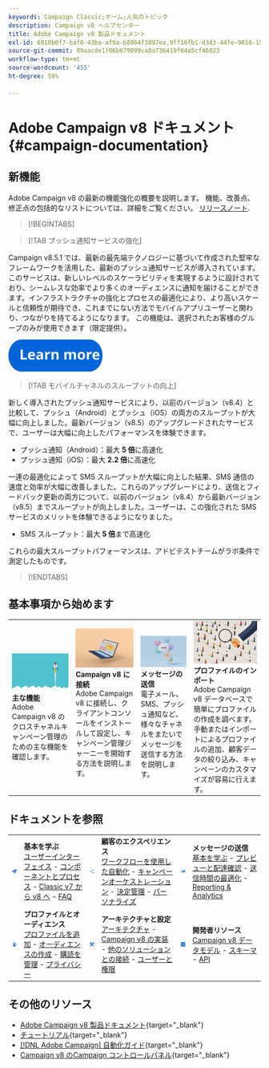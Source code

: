 ```yaml
---
keywords: Campaign Classic;ホーム;人気のトピック
description: Campaign v8 ヘルプセンター
title: Adobe Campaign v8 製品ドキュメント
exl-id: 6010b0f7-baf0-43ba-af9a-b8864f3897ea,9ff16fb1-d3d3-44fe-9016-15abffdbc74e
source-git-commit: 09aacde1f06b679899ca8a736419f64a5cf46823
workflow-type: tm+mt
source-wordcount: '455'
ht-degree: 58%

---
```


# Adobe Campaign v8 ドキュメント {#campaign-documentation}

<!--![](assets/banner-documentationv8.png) -->

## 新機能

Adobe Campaign v8 の最新の機能強化の概要を説明します。 機能、改善点、修正点の包括的なリストについては、詳細をご覧ください。 [リリースノート](start/release-notes.md).

>[!BEGINTABS]

>[!TAB プッシュ通知サービスの強化]

Campaign v8.5.1 では、最新の最先端テクノロジーに基づいて作成された堅牢なフレームワークを活用した、最新のプッシュ通知サービスが導入されています。このサービスは、新しいレベルのスケーラビリティを実現するように設計されており、シームレスな効率でより多くのオーディエンスに通知を届けることができます。インフラストラクチャの強化とプロセスの最適化により、より高いスケールと信頼性が期待でき、これまでにない方法でモバイルアプリユーザーと関わり、つながりを持てるようになります。 この機能は、選択されたお客様のグループのみが使用できます（限定提供）。

[![画像](assets/do-not-localize/learn-more-button.svg)](send/push-data-collection.md)

>[!TAB モバイルチャネルのスループットの向上]

新しく導入されたプッシュ通知サービスにより、以前のバージョン（v8.4）と比較して、プッシュ（Android）とプッシュ（iOS）の両方のスループットが大幅に向上しました。最新バージョン（v8.5）のアップグレードされたサービスで、ユーザーは大幅に向上したパフォーマンスを体験できます。

* プッシュ通知（Android）：最大 **5 倍**&#x200B;に高速化
* プッシュ通知（iOS）：最大 **2.2 倍**&#x200B;に高速化

一連の最適化によって SMS スループットが大幅に向上した結果、SMS 通信の速度と効率が大幅に改善しました。これらのアップグレードにより、送信とフィードバック更新の両方について、以前のバージョン（v8.4）から最新バージョン（v8.5）までスループットが向上しました。ユーザーは、この強化された SMS サービスのメリットを体験できるようになりました。

* SMS スループット：最大 <strong>5 倍</strong>まで高速化</li>

これらの最大スループットパフォーマンスは、アドビテストチームがラボ条件で測定したものです。

>[!ENDTABS]

## 基本事項から始めます

<table style="table-layout:fixed">
  <tr style="border: 0;">
    <td>
    <a href="start/whats-new.md"><img src="assets/do-not-localize/start-capabilities.png"></a></a>
    <div><strong>主な機能</strong><br/>Adobe Campaign v8 のクロスチャネルキャンペーン管理のための主な機能を確認します。</div>
    </td>
    <td>
    <a href="start/connect.md"><img src="assets/do-not-localize/start-connect.jpeg"></a>
    <div><strong>Campaign v8 に接続</strong><br/>Adobe Campaign v8 に接続し、クライアントコンソールをインストールして設定し、キャンペーン管理ジャーニーを開始する方法を説明します。</div><br/>
    </td>
    <td>
    <a href="start/create-message.md"><img src="assets/do-not-localize/start-send.jpeg"></a>
    <div><strong>メッセージの送信</strong><br/>電子メール、SMS、プッシュ通知など、様々なチャネルをまたいでメッセージを送信する方法を説明します。
    </div></td>
    <td>
    <a href="audiences/create-profiles.md"><img src="assets/do-not-localize/start-profiles.png"></a>
    <div><strong>プロファイルのインポート</strong><br/>Adobe Campaign v8 データベースで簡単にプロファイルの作成を調べます。 手動またはインポートによるプロファイルの追加、顧客データの絞り込み、キャンペーンのカスタマイズが容易に行えます。</div>
    </td>
  </tr>
</table>

## ドキュメントを参照

<table style="table-layout:auto">
  <tr style="border: 0;">
    <td>
      <img src="assets/do-not-localize/icon-start.svg" width="70px">
    <td>
      <strong>基本を学ぶ</strong><br/><a href="start/campaign-ui.md">ユーザーインターフェイス</a> - <a href="start/ac-components.md">コンポーネントとプロセス</a> - <a href="start/v7-to-v8.md">Classic v7 から v8 へ</a> - <a href="start/campaign-faq.md">FAQ</a>
    </td>
    <td>
      <img src="assets/do-not-localize/icon-experience.svg" width="70px">
    </td>
    <td>
      <strong>顧客のエクスペリエンス</strong><br/><a href="../automation/workflow/about-workflows.md" target="_blank">ワークフローを使用した自動化</a> - <a href="../automation/campaigns/set-up-campaigns.md" target="_blank">キャンペーンオーケストレーション</a> - <a href="interaction/interaction.md">決定管理</a> - <a href="send/personalize.md">パーソナライズ</a>
    </td>
    <td>
      <img src="assets/do-not-localize/icon-send.svg" width="70px">
    </td>
    <td>
      <strong>メッセージの送信</strong><br/><a href="start/create-message.md">基本を学ぶ</a> - <a href="send/preview-and-proof.md">プレビューと配達確認</a> - <a href="send/predictive.md">送信時間の最適化</a> - <a href="reporting/gs-reporting.md">Reporting &amp; Analytics</a>
    </td>
  </tr>
  <tr style="border: 0;">
    <td>
      <img src="assets/do-not-localize/icon_profile-audience.svg" width="70px">
    </td>
    <td>
      <strong>プロファイルとオーディエンス</strong><br/><a href="audiences/create-profiles.md">プロファイルを追加</a> - <a href="audiences/create-audiences.md">オーディエンスの作成</a> - <a href="start/subscriptions.md">購読を管理</a> - <a href="start/privacy.md">プライバシー</a>
    </td>
    <td>
      <img src="assets/do-not-localize/icon-configure.svg" width="70px">
    </td>
    <td>
      <strong>アーキテクチャと設定</strong><br/><a href="architecture/architecture.md">アーキテクチャ</a> - <a href="start/implement.md">Campaign v8 の実装</a> - <a href="connect/integration.md">他のソリューションとの接続</a> - <a href="start/gs-permissions.md">ユーザーと権限</a>
    </td>
    <td>
      <img src="assets/do-not-localize/icon-dev.svg" width="70px">
    </td>
    <td>
      <strong>開発者リソース</strong><br/><a href="dev/datamodel.md">Campaign v8 データモデル</a> - <a href="dev/schemas.md">スキーマ</a> - <a href="dev/api.md">API</a>
    </td>
  </tr>
</table>

## その他のリソース

* [Adobe Campaign v8 製品ドキュメント](https://helpx.adobe.com/jp/legal/product-descriptions/adobe-campaign-managed-cloud-services.html){target="_blank"}
* [チュートリアル](https://experienceleague.adobe.com/docs/campaign-learn/tutorials/overview.html){target="_blank"}
* [[!DNL Adobe Campaign] 自動化ガイド](https://experienceleague.adobe.com/docs/campaign/automation/home.html?lang=ja){target="_blank"}
* [Campaign v8 のCampaign コントロールパネル](https://experienceleague.adobe.com/docs/control-panel/using/discover-control-panel/key-features.html?lang=ja){target="_blank"}

